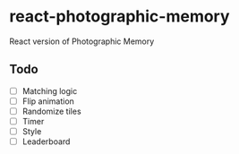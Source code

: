 # react-photographic-memory
React version of Photographic Memory

## Todo

- [ ] Matching logic
- [ ] Flip animation
- [ ] Randomize tiles
- [ ] Timer
- [ ] Style
- [ ] Leaderboard
